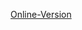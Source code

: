 <a target="_blank" href="https://rawgit.com/ml1nk/csr-generator/online/index.html">Online-Version</a>
